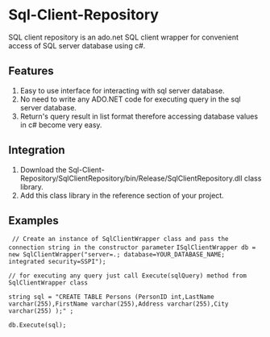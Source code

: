 # Sql-Client-Repository
SQL client repository is an ado.net SQL client wrapper for convenient access of SQL server database using c#.

## Features
1. Easy to use interface for interacting with sql server database.
2. No need to write any ADO.NET code for executing query in the sql server database.
3. Return's query result in list format therefore accessing database values in c# become very easy.

## Integration
1. Download the Sql-Client-Repository/SqlClientRepository/bin/Release/SqlClientRepository.dll class library.
2. Add this class library in the reference section of your project.

## Examples
``` // Create an instance of SqlClientWrapper class and pass the connection string in the constructor parameter```
``` ISqlClientWrapper db = new SqlClientWrapper("server=.; database=YOUR_DATABASE_NAME; integrated security=SSPI"); ```

``` // for executing any query just call Execute(sqlQuery) method from SqlClientWrapper class ```

``` string sql = "CREATE TABLE Persons (PersonID int,LastName varchar(255),FirstName varchar(255),Address varchar(255),City varchar(255) );" ; ```

``` db.Execute(sql); ```
